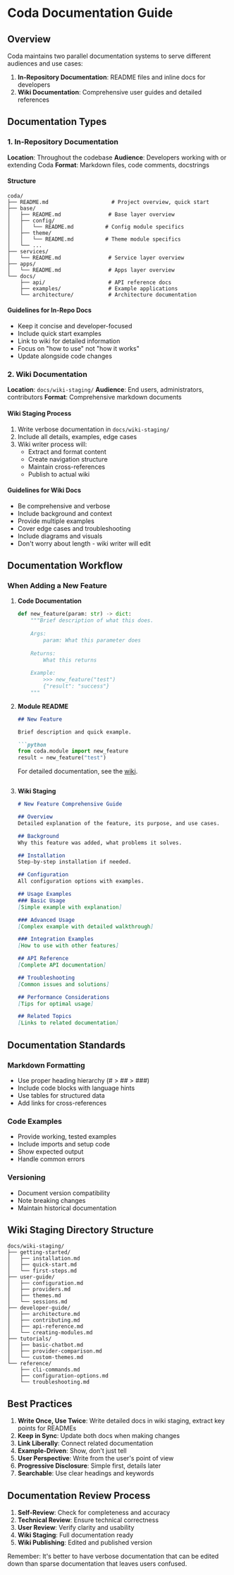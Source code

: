 # Coda Documentation Guide

## Overview

Coda maintains two parallel documentation systems to serve different audiences and use cases:

1. **In-Repository Documentation**: README files and inline docs for developers
2. **Wiki Documentation**: Comprehensive user guides and detailed references

## Documentation Types

### 1. In-Repository Documentation

**Location**: Throughout the codebase
**Audience**: Developers working with or extending Coda
**Format**: Markdown files, code comments, docstrings

#### Structure
```
coda/
├── README.md                    # Project overview, quick start
├── base/
│   ├── README.md               # Base layer overview
│   ├── config/
│   │   └── README.md          # Config module specifics
│   ├── theme/
│   │   └── README.md          # Theme module specifics
│   └── ...
├── services/
│   └── README.md               # Service layer overview
├── apps/
│   └── README.md               # Apps layer overview
└── docs/
    ├── api/                    # API reference docs
    ├── examples/               # Example applications
    └── architecture/           # Architecture documentation
```

#### Guidelines for In-Repo Docs
- Keep it concise and developer-focused
- Include quick start examples
- Link to wiki for detailed information
- Focus on "how to use" not "how it works"
- Update alongside code changes

### 2. Wiki Documentation

**Location**: `docs/wiki-staging/`
**Audience**: End users, administrators, contributors
**Format**: Comprehensive markdown documents

#### Wiki Staging Process
1. Write verbose documentation in `docs/wiki-staging/`
2. Include all details, examples, edge cases
3. Wiki writer process will:
   - Extract and format content
   - Create navigation structure
   - Maintain cross-references
   - Publish to actual wiki

#### Guidelines for Wiki Docs
- Be comprehensive and verbose
- Include background and context
- Provide multiple examples
- Cover edge cases and troubleshooting
- Include diagrams and visuals
- Don't worry about length - wiki writer will edit

## Documentation Workflow

### When Adding a New Feature

1. **Code Documentation**
   ```python
   def new_feature(param: str) -> dict:
       """Brief description of what this does.
       
       Args:
           param: What this parameter does
           
       Returns:
           What this returns
           
       Example:
           >>> new_feature("test")
           {"result": "success"}
       """
   ```

2. **Module README**
   ```markdown
   ## New Feature
   
   Brief description and quick example.
   
   ```python
   from coda.module import new_feature
   result = new_feature("test")
   ```
   
   For detailed documentation, see the [wiki](wiki-link).
   ```

3. **Wiki Staging**
   ```markdown
   # New Feature Comprehensive Guide
   
   ## Overview
   Detailed explanation of the feature, its purpose, and use cases.
   
   ## Background
   Why this feature was added, what problems it solves.
   
   ## Installation
   Step-by-step installation if needed.
   
   ## Configuration
   All configuration options with examples.
   
   ## Usage Examples
   ### Basic Usage
   [Simple example with explanation]
   
   ### Advanced Usage
   [Complex example with detailed walkthrough]
   
   ### Integration Examples
   [How to use with other features]
   
   ## API Reference
   [Complete API documentation]
   
   ## Troubleshooting
   [Common issues and solutions]
   
   ## Performance Considerations
   [Tips for optimal usage]
   
   ## Related Topics
   [Links to related documentation]
   ```

## Documentation Standards

### Markdown Formatting
- Use proper heading hierarchy (# > ## > ###)
- Include code blocks with language hints
- Use tables for structured data
- Add links for cross-references

### Code Examples
- Provide working, tested examples
- Include imports and setup code
- Show expected output
- Handle common errors

### Versioning
- Document version compatibility
- Note breaking changes
- Maintain historical documentation

## Wiki Staging Directory Structure

```
docs/wiki-staging/
├── getting-started/
│   ├── installation.md
│   ├── quick-start.md
│   └── first-steps.md
├── user-guide/
│   ├── configuration.md
│   ├── providers.md
│   ├── themes.md
│   └── sessions.md
├── developer-guide/
│   ├── architecture.md
│   ├── contributing.md
│   ├── api-reference.md
│   └── creating-modules.md
├── tutorials/
│   ├── basic-chatbot.md
│   ├── provider-comparison.md
│   └── custom-themes.md
└── reference/
    ├── cli-commands.md
    ├── configuration-options.md
    └── troubleshooting.md
```

## Best Practices

1. **Write Once, Use Twice**: Write detailed docs in wiki staging, extract key points for READMEs
2. **Keep in Sync**: Update both docs when making changes
3. **Link Liberally**: Connect related documentation
4. **Example-Driven**: Show, don't just tell
5. **User Perspective**: Write from the user's point of view
6. **Progressive Disclosure**: Simple first, details later
7. **Searchable**: Use clear headings and keywords

## Documentation Review Process

1. **Self-Review**: Check for completeness and accuracy
2. **Technical Review**: Ensure technical correctness
3. **User Review**: Verify clarity and usability
4. **Wiki Staging**: Full documentation ready
5. **Wiki Publishing**: Edited and published version

Remember: It's better to have verbose documentation that can be edited down than sparse documentation that leaves users confused.
